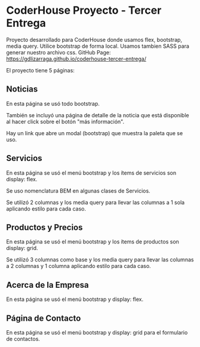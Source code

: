 # CoderHouse Proyecto - Tercer Entrega

Proyecto desarrollado para CoderHouse donde usamos flex, bootstrap, media query.
Utilice bootstrap de forma local.
Usamos tambien SASS para generar nuestro archivo css.
GitHub Page: https://gdlizarraga.github.io/coderhouse-tercer-entrega/

El proyecto tiene 5 páginas:

## Noticias

En esta página se usó todo bootstrap.

También se incluyó una página de detalle de la noticia que está disponible al hacer click sobre el botón "más información".

Hay un link que abre un modal (bootstrap) que muestra la paleta que se uso.

## Servicios

En esta página se usó el menú bootstrap y los ítems de servicios son display: flex.

Se uso nomenclatura BEM en algunas clases de Servicios.

Se utilizó 2 columnas y los media query para llevar las columnas a 1 sola aplicando estilo para cada caso.

## Productos y Precios

En esta página se usó el menú bootstrap y los ítems de productos son display: grid.

Se utilizó 3 columnas como base y los media query para llevar las columnas a 2 columnas y 1 columna aplicando estilo para cada caso.

## Acerca de la Empresa

En esta página se usó el menú bootstrap y display: flex.

## Página de Contacto

En esta página se usó el menú bootstrap y display: grid para el formulario de contactos.
